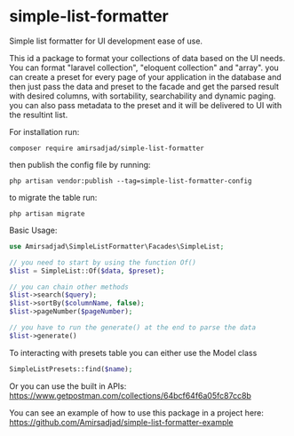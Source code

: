 # simple-list-formatter
Simple list formatter for UI development ease of use.

This id a package to format your collections of data based on the UI needs. You can format "laravel collection", "eloquent collection" and "array".
you can create a preset for every page of your application in the database and then just pass the data and preset to the facade and get the parsed result with
desired columns, with sortability, searchability and dynamic paging. you can also pass metadata to the preset and it will be delivered to UI with the resultint list.


For installation run:

```shell
composer require amirsadjad/simple-list-formatter
```

then publish the config file by running:
```shell
php artisan vendor:publish --tag=simple-list-formatter-config
```

to migrate the table run:
```shell
php artisan migrate
```

Basic Usage:
```php
use Amirsadjad\SimpleListFormatter\Facades\SimpleList;

// you need to start by using the function Of()
$list = SimpleList::Of($data, $preset);

// you can chain other methods
$list->search($query);
$list->sortBy($columnName, false);
$list->pageNumber($pageNumber);

// you have to run the generate() at the end to parse the data
$list->generate()
```

To interacting with presets table you can either use the Model class
```php
SimpleListPresets::find($name);
```

Or you can use the built in APIs:
https://www.getpostman.com/collections/64bcf64f6a05fc87cc8b

You can see an example of how to use this package in a project here:
https://github.com/Amirsadjad/simple-list-formatter-example


